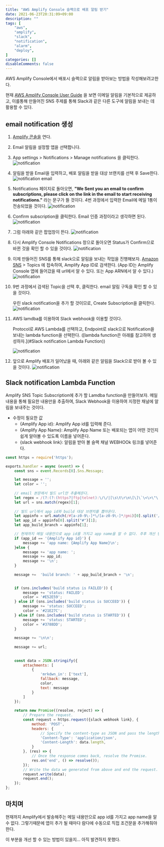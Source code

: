 ```yaml
---
title: "AWS Amplify Console 슬랙으로 배포 알림 받기"
date: 2021-06-23T20:31:09+09:00
description: ""
tags: [
	"aws",
	"amplify",
	"slack",
	"notification",
	"alarm",
	"deploy",
]
categories: []
disableComments: false
---
```




AWS Amplify Console에서 배포시 슬랙으로 알림을 받아보는 방법을 작성해보려고한다.

현재  [AWS Amplify Console User Guide](https://docs.aws.amazon.com/amplify/latest/userguide/notifications.html) 을 보면 이메일 알림을 기본적으로 제공하고, 이를통해 만들어진 SNS 주제를 통해 Slack과 같은 다른 도구에 알림을 보내는 데 활용할 수 있다.


## email notification 생성

1. [Amplify 콘솔을](https://console.aws.amazon.com/amplify/) 연다.

2.  Email 알림을 설정할 앱을 선택합니다.

3. App settings > Notifications > Manage notifications 을 클릭한다.
   ![notification](https://hkyeong0703.github.io/posts/images/2021-06-23-1.png)

4.  알림을 받을 Email을 입력하고, 배포 알림을 받을 대상 브랜치를 선택 후 Save한다.
   ![notification email](https://hkyeong0703.github.io/posts/images/2021-06-23-2.png)

5. Notifications 페이지로 돌아오면, **"We Sent you an email to confirm subscriptions, please click on the link in the email to start receiving notifications."** 라는 문구가 뜰 것이다. 4번 과정에서 입력한 Email에 메일 1통이 전송되었을 것이다.
   ![notification](https://hkyeong0703.github.io/posts/images/2021-06-23-3.png)

6.  Confirm subscription을 클릭한다. Email 인증 과정이라고 생각하면 된다.
   ![notification](https://hkyeong0703.github.io/posts/images/2021-06-23-41.png)

7. 그럼 아래와 같은 팝업창이 뜬다.
   ![notification](https://hkyeong0703.github.io/posts/images/2021-06-23-51.png) 

8. 다시 Amplify Console Notifications 창으로 돌아오면 Status가 Confirm으로 바뀐 것을 확인 할 수 있을 것이다. 
   ![notification](https://hkyeong0703.github.io/posts/images/2021-06-23-7.png)

9.  이제 만들어진 SNS를 통해 slack으로 알림을 보내는 작업을 진행해보자. 
   [Amazon SNS](https://console.aws.amazon.com/sns/v3/home) > Topics 에 접속하여, Amplify App ID로 검색한다. (App ID는 Amplify Console 앱에 들어갔을 때 url에서 알 수 있다. 또는 App ARN에서 알 수 있다.)
   ![notification](https://hkyeong0703.github.io/posts/images/2021-06-23-8.png)

10. 9번 과정에서 검색된 Topic을 선택 후,  클릭한다. email 알림 구독을 확인 할 수 있을 것이다.

    우린 slack notification을 추가 할 것이므로, Create Subscription을 클릭한다.
    ![notification](https://hkyeong0703.github.io/posts/images/2021-06-23-10.png)

11. AWS lamdba를 이용하여 Slack webhook을 이용할 것이다.

    Protocol로 AWS Lambda를 선택하고, Endpoint로 slack으로 Notification을 보내는 lambda function을 선택한다. ([lambda function은 아래를 참고하여 생성하자.](#Slack notification Lambda Function))

    ![notification](https://hkyeong0703.github.io/posts/images/2021-06-23-9.png) 

12.  앞으로 Amplify 배포가 일어났을 때, 아래와 같은 알림을 Slack으로 받아 볼 수 있을 것이다.
    ![notification](https://hkyeong0703.github.io/posts/images/2021-06-23-11.png) 



## Slack notification Lambda Function

Amplify SNS Topic Subscription에 추가 할 Lamdba function을 만들어보자.
메일 내용을 통해 필요한 내용만을 추출하여, Slack Webhook을 이용하여 지정한 채널에 알림을 보내주는 것이다.

- 수정이 필요한 값
  - {Amplify App id}: Amplify App id를 입력해 준다.
  - {Amplify App Name}: Amplify App Name 또는 배포되는 앱이 어떤 것인지 쉽게 알아볼 수 있도록 이름을 넣어준다.
  - {slack webhook link}: 알림을 받아 볼 슬랙 채널 WEBHOOk 링크를 넣어준다.

```javascript
const https = require('https');

exports.handler = async (event) => {
	const sns = event.Records[0].Sns.Message;

	let message = '';
    let color = '';
    
    // email 본문에서 빌드 url만 추출해온다.
    let regex = /(?:(?:(https?|ftp|telnet):\/\/|[\s\t\r\n\[\]\`\<\>\"\'])((?:[\w$\-_\.+!*\'\(\),]|%[0-9a-f][0-9a-f])*\:(?:[\w$\-_\.+!*\'\(\),;\?&=]|%[0-9a-f][0-9a-f])+\@)?(?:((?:(?:[a-z0-9\-가-힣]+\.)+[a-z0-9\-]{2,})|(?:[\d]{1,3}\.){3}[\d]{1,3})|localhost)(?:\:([0-9]+))?((?:\/(?:[\w$\-_\.+!*\'\(\),;:@&=ㄱ-ㅎㅏ-ㅣ가-힣]|%[0-9a-f][0-9a-f])+)*)(?:\/([^\s\/\?\.:<>|#]*(?:\.[^\s\/\?:<>|#]+)*))?(\/?[\?;](?:[a-z0-9\-]+(?:=[^\s:&<>]*)?\&)*[a-z0-9\-]+(?:=[^\s:&<>]*)?)?(#[\w\-]+)?)/gmi;
	let url = sns.match(regex)[1];
	
	// 빌드 url에서 app id와 build 대상 브랜치를 뽑아온다.
	let appinfo = url.match(/#[a-z0-9\-]*\/[a-z0-9\-]*/gmi)[0].split('/');
	let app_id = appinfo[0].split("#")[1];
	let app_build_branch = appinfo[1];

	// 현재까지 메일 내용만으로 app id를 가지고 app name을 알 수 없다. 추후 개선 방안이 필요.
	if (app_id == '{Amplify App id}') { 
		message += 'app name: {Amplify App Name}\n';
	}else {
		message += 'app name: ';
		message += app_id;
		message += '\n';
	}
	
	message +=  'build branch: ' + app_build_branch + '\n';
	

	if (sns.includes('build status is FAILED')) {
		message += 'status: FAILED';
		color = '#E52E59';
	} else if (sns.includes('build status is SUCCEED')) {
		message += 'status: SUCCEED';
		color = '#21E27C';
	} else if (sns.includes('build status is STARTED')) {
		message += 'status: STARTED';
		color = '#3788DD';
	}
	
	message += '\n\n';
	
	message += url;
	
	
	const data = JSON.stringify({
		attachments: [
			{
				'mrkdwn_in': ['text'],
				fallback: message,
				color,
				text: message
			}
		]
	});
	
	return new Promise((resolve, reject) => {
		// Prepare the request.
		const request = https.request({slack webhook link}, {
			method: 'POST',
			headers: {
				// Specify the content-type as JSON and pass the length headers.
				'Content-Type': 'application/json',
				'Content-Length': data.length,
			}
		}, (res) => {
			// Once the response comes back, resolve the Promise.
			res.on('end', () => resolve());
		});
		// Write the data we generated from above and end the request.
		request.write(data);
		request.end();
	});
};

```



## 마치며

현재까지 Amplify에서 발송해주는 메일 내용만으로 app id를 가지고 app name을 알 수 없다. 그렇기때문에 앱이 추가 될 때마다 람다에 수동으로 직접 조건문을 추가해줘야한다.

이 부분을 개선 할 수 있는 방법이 있을지... 아직 발견하지 못했다.
